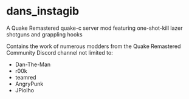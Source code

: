 # dans_instagib
A Quake Remastered quake-c server mod featuring one-shot-kill lazer shotguns and grappling hooks

Contains the work of numerous modders from the Quake Remastered Community Discord channel
not limited to:
- Dan-The-Man
- r00k
- teamred
- AngryPunk
- JPiolho
